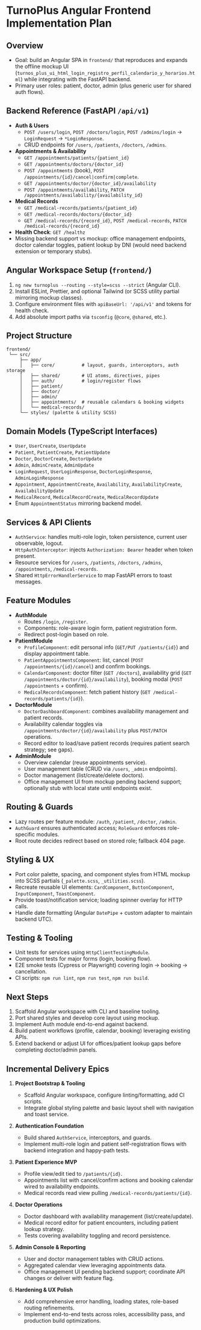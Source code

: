 # TurnoPlus Angular Frontend Implementation Plan

## Overview
- Goal: build an Angular SPA in `frontend/` that reproduces and expands the offline mockup UI (`turnos_plus_ui_html_login_registro_perfil_calendario_y_horarios.html`) while integrating with the FastAPI backend.
- Primary user roles: patient, doctor, admin (plus generic user for shared auth flows).

## Backend Reference (FastAPI `/api/v1`)
- **Auth & Users**
  - `POST /users/login`, `POST /doctors/login`, `POST /admins/login` → `LoginRequest` → `*LoginResponse`.
  - CRUD endpoints for `/users`, `/patients`, `/doctors`, `/admins`.
- **Appointments & Availability**
  - `GET /appointments/patients/{patient_id}`
  - `GET /appointments/doctors/{doctor_id}`
  - `POST /appointments` (book), `POST /appointments/{id}/cancel|confirm|complete`.
  - `GET /appointments/doctor/{doctor_id}/availability`
  - `POST /appointments/availability`, `PATCH /appointments/availability/{availability_id}`
- **Medical Records**
  - `GET /medical-records/patients/{patient_id}`
  - `GET /medical-records/doctors/{doctor_id}`
  - `GET /medical-records/{record_id}`, `POST /medical-records`, `PATCH /medical-records/{record_id}`
- **Health Check**: `GET /healthz`
- Missing backend support vs mockup: office management endpoints, doctor calendar toggles, patient lookup by DNI (would need backend extension or temporary stubs).

## Angular Workspace Setup (`frontend/`)
1. `ng new turnoplus --routing --style=scss --strict` (Angular CLI).
2. Install ESLint, Prettier, and optional Tailwind (or SCSS utility partial mirroring mockup classes).
3. Configure environment files with `apiBaseUrl: '/api/v1'` and tokens for health check.
4. Add absolute import paths via `tsconfig` (`@core`, `@shared`, etc.).

## Project Structure
```
frontend/
 └── src/
     ├── app/
     │   ├── core/          # layout, guards, interceptors, auth storage
     │   ├── shared/        # UI atoms, directives, pipes
     │   ├── auth/          # login/register flows
     │   ├── patient/
     │   ├── doctor/
     │   ├── admin/
     │   ├── appointments/  # reusable calendars & booking widgets
     │   └── medical-records/
     └── styles/ (palette & utility SCSS)
```

## Domain Models (TypeScript Interfaces)
- `User`, `UserCreate`, `UserUpdate`
- `Patient`, `PatientCreate`, `PatientUpdate`
- `Doctor`, `DoctorCreate`, `DoctorUpdate`
- `Admin`, `AdminCreate`, `AdminUpdate`
- `LoginRequest`, `UserLoginResponse`, `DoctorLoginResponse`, `AdminLoginResponse`
- `Appointment`, `AppointmentCreate`, `Availability`, `AvailabilityCreate`, `AvailabilityUpdate`
- `MedicalRecord`, `MedicalRecordCreate`, `MedicalRecordUpdate`
- Enum `AppointmentStatus` mirroring backend model.

## Services & API Clients
- `AuthService`: handles multi-role login, token persistence, current user observable, logout.
- `HttpAuthInterceptor`: injects `Authorization: Bearer` header when token present.
- Resource services for `/users`, `/patients`, `/doctors`, `/admins`, `/appointments`, `/medical-records`.
- Shared `HttpErrorHandlerService` to map FastAPI errors to toast messages.

## Feature Modules
- **AuthModule**
  - Routes `/login`, `/register`.
  - Components: role-aware login form, patient registration form.
  - Redirect post-login based on role.
- **PatientModule**
  - `ProfileComponent`: edit personal info (`GET/PUT /patients/{id}`) and display appointment table.
  - `PatientAppointmentsComponent`: list, cancel (`POST /appointments/{id}/cancel`) and confirm bookings.
  - `CalendarComponent`: doctor filter (`GET /doctors`), availability grid (`GET /appointments/doctor/{id}/availability`), booking modal (`POST /appointments` + confirm).
  - `MedicalRecordsComponent`: fetch patient history (`GET /medical-records/patients/{id}`).
- **DoctorModule**
  - `DoctorDashboardComponent`: combines availability management and patient records.
  - Availability calendar toggles via `/appointments/doctor/{id}/availability` plus `POST/PATCH` operations.
  - Record editor to load/save patient records (requires patient search strategy; see gaps).
- **AdminModule**
  - Overview calendar (reuse appointments service).
  - User management table (CRUD via `/users`, `_admin` endpoints).
  - Doctor management (list/create/delete doctors).
  - Office management UI from mockup pending backend support; optionally stub with local state until endpoints exist.

## Routing & Guards
- Lazy routes per feature module: `/auth`, `/patient`, `/doctor`, `/admin`.
- `AuthGuard` ensures authenticated access; `RoleGuard` enforces role-specific modules.
- Root route decides redirect based on stored role; fallback 404 page.

## Styling & UX
- Port color palette, spacing, and component styles from HTML mockup into SCSS partials (`_palette.scss`, `_utilities.scss`).
- Recreate reusable UI elements: `CardComponent`, `ButtonComponent`, `InputComponent`, `ToastComponent`.
- Provide toast/notification service; loading spinner overlay for HTTP calls.
- Handle date formatting (Angular `DatePipe` + custom adapter to maintain backend UTC).

## Testing & Tooling
- Unit tests for services using `HttpClientTestingModule`.
- Component tests for major forms (login, booking flow).
- E2E smoke tests (Cypress or Playwright) covering login → booking → cancellation.
- CI scripts: `npm run lint`, `npm run test`, `npm run build`.

## Next Steps
1. Scaffold Angular workspace with CLI and baseline tooling.
2. Port shared styles and develop core layout using mockup.
3. Implement Auth module end-to-end against backend.
4. Build patient workflows (profile, calendar, booking) leveraging existing APIs.
5. Extend backend or adjust UI for offices/patient lookup gaps before completing doctor/admin panels.

## Incremental Delivery Epics
1. **Project Bootstrap & Tooling**  
   - Scaffold Angular workspace, configure linting/formatting, add CI scripts.  
   - Integrate global styling palette and basic layout shell with navigation and toast service.

2. **Authentication Foundation**  
   - Build shared `AuthService`, interceptors, and guards.  
   - Implement multi-role login and patient self-registration flows with backend integration and happy-path tests.

3. **Patient Experience MVP**  
   - Profile view/edit tied to `/patients/{id}`.  
   - Appointments list with cancel/confirm actions and booking calendar wired to availability endpoints.  
   - Medical records read view pulling `/medical-records/patients/{id}`.

4. **Doctor Operations**  
   - Doctor dashboard with availability management (list/create/update).  
   - Medical record editor for patient encounters, including patient lookup strategy.  
   - Tests covering availability toggling and record persistence.

5. **Admin Console & Reporting**  
   - User and doctor management tables with CRUD actions.  
   - Aggregated calendar view leveraging appointments data.  
   - Office management UI pending backend support; coordinate API changes or deliver with feature flag.

6. **Hardening & UX Polish**  
   - Add comprehensive error handling, loading states, role-based routing refinements.  
   - Implement end-to-end tests across roles, accessibility pass, and production build optimizations.
